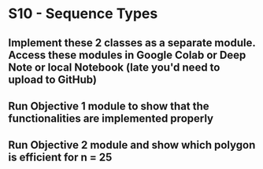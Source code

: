 # S10 - Sequence Types


## Implement these 2 classes as a separate module. Access these modules in Google Colab or Deep Note or local Notebook (late you'd need to upload to GitHub)
## Run Objective 1 module to show that the functionalities are implemented properly
## Run Objective 2 module and show which polygon is efficient for n = 25

